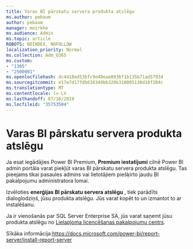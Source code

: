 ```yaml
---
title: Varas BI pārskatu servera produkta atslēgu
ms.author: pebaum
author: pebaum
manager: mnirkhe
ms.audience: Admin
ms.topic: article
ROBOTS: NOINDEX, NOFOLLOW
localization_priority: Normal
ms.collection: Adm_O365
ms.custom:
- "1305"
- "2500001"
ms.openlocfilehash: dc4418ed53bfc9e40eae8936f1b135b71ad57934
ms.sourcegitcommit: e17e7d17fdb638349bb320b318085138d18f284c
ms.translationtype: MT
ms.contentlocale: lv-LV
ms.lasthandoff: 07/16/2019
ms.locfileid: "35753504"
---
```

# <a name="power-bi-report-server-product-key"></a>Varas BI pārskatu servera produkta atslēgu

Ja esat iegādājies Power BI Premium, **Premium iestatījumi** cilnē Power BI admin portāla varat piekļūt varas BI pārskatu servera produkta atslēgu. Tas pieejams tikai pasaules admins vai lietotājiem piešķirto jaudu BI pakalpojumu administratora lomai.

Izvēloties **enerģijas BI pārskatu servera atslēgu** , tiek parādīts dialoglodziņš, jūsu produkta atslēgu. Jūs varat kopēt to un izmantot to ar instalēšanu.

Ja ir vienošanās par SQL Server Enterprise SA, jūs varat saņemt jūsu produkta atslēgu no [Lielapjoma licencēšanas pakalpojumu centrs](https://www.microsoft.com/Licensing/servicecenter/).

Sīkāka informācija:https://docs.microsoft.com/power-bi/report-server/install-report-server
